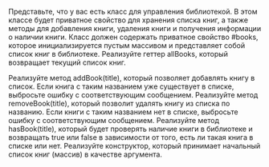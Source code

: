  Представьте, что у вас есть класс для управления библиотекой. В этом классе будет приватное свойство для хранения списка книг, а также методы для добавления книги, удаления книги и получения информации о наличии книги.
 Класс должен содержать приватное свойство #books, которое инициализируется пустым массивом и представляет собой список книг в библиотеке.
 Реализуйте геттер allBooks, который возвращает текущий список книг.

 Реализуйте метод addBook(title), который позволяет добавлять книгу в список. Если книга с таким названием уже существует в списке, выбросьте ошибку с соответствующим сообщением.
 Реализуйте метод removeBook(title), который позволит удалять книгу из списка по названию. Если книги с таким названием нет в списке, выбросьте ошибку с соответствующим сообщением.
 Реализуйте метод hasBook(title), который будет проверять наличие книги в библиотеке и возвращать true или false в зависимости от того, есть ли такая книга в списке или нет.
 Реализуйте конструктор, который принимает начальный список книг (массив) в качестве аргумента.
